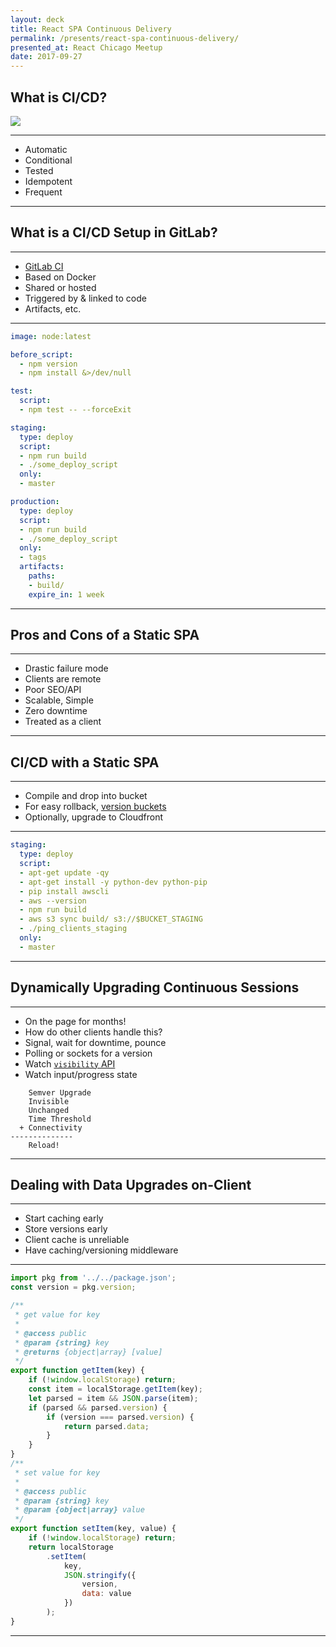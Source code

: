 ```yaml
---
layout: deck
title: React SPA Continuous Delivery
permalink: /presents/react-spa-continuous-delivery/
presented_at: React Chicago Meetup
date: 2017-09-27
---
```


## What is CI/CD?

![](https://media1.giphy.com/media/ZAX620EH7wRpe/giphy.gif)

---

- Automatic
- Conditional
- Tested
- Idempotent
- Frequent

---

## What is a CI/CD Setup in GitLab?

---

- [GitLab CI](https://about.gitlab.com/features/gitlab-ci-cd/)
- Based on Docker
- Shared or hosted
- Triggered by & linked to code
- Artifacts, etc.

---

~~~yaml
image: node:latest

before_script:
  - npm version
  - npm install &>/dev/null

test:
  script:
  - npm test -- --forceExit

staging:
  type: deploy
  script:
  - npm run build
  - ./some_deploy_script
  only:
  - master

production:
  type: deploy
  script:
  - npm run build
  - ./some_deploy_script
  only:
  - tags
  artifacts:
    paths:
    - build/
    expire_in: 1 week
~~~

---

## Pros and Cons of a Static SPA

---

- Drastic failure mode
- Clients are remote
- Poor SEO/API
- Scalable, Simple
- Zero downtime
- Treated as a client

---

## CI/CD with a Static SPA

---

- Compile and drop into bucket
- For easy rollback, [version buckets](http://docs.aws.amazon.com/AmazonS3/latest/dev/Versioning.html)
- Optionally, upgrade to Cloudfront

---

~~~yaml
staging:
  type: deploy
  script:
  - apt-get update -qy
  - apt-get install -y python-dev python-pip
  - pip install awscli
  - aws --version
  - npm run build
  - aws s3 sync build/ s3://$BUCKET_STAGING
  - ./ping_clients_staging
  only:
  - master
~~~

---

## Dynamically Upgrading Continuous Sessions

---

- On the page for months!
- How do other clients handle this?
- Signal, wait for downtime, pounce
- Polling or sockets for a version
- Watch [`visibility` API](https://developer.mozilla.org/en-US/docs/Web/API/Page_Visibility_API)
- Watch input/progress state

~~~
    Semver Upgrade
    Invisible
    Unchanged
    Time Threshold
  + Connectivity
--------------
    Reload!
~~~

---

## Dealing with Data Upgrades on-Client

---

- Start caching early
- Store versions early
- Client cache is unreliable
- Have caching/versioning middleware

---

~~~js
import pkg from '../../package.json';
const version = pkg.version;

/**
 * get value for key
 *
 * @access public
 * @param {string} key
 * @returns {object|array} [value]
 */
export function getItem(key) {
    if (!window.localStorage) return;
    const item = localStorage.getItem(key);
    let parsed = item && JSON.parse(item);
    if (parsed && parsed.version) {
        if (version === parsed.version) {
            return parsed.data;
        }
    }
}
/**
 * set value for key
 *
 * @access public
 * @param {string} key
 * @param {object|array} value
 */
export function setItem(key, value) {
    if (!window.localStorage) return;
    return localStorage
        .setItem(
            key,
            JSON.stringify({
                version,
                data: value
            })
        );
}
~~~

---
